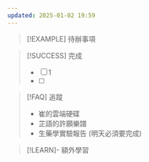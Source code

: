 ```yaml
---
updated: 2025-01-02 19:59
---
```

> [!EXAMPLE] 待辦事項
>

> [!SUCCESS] 完成
>- [ ] 1
>- [ ] 

> [!FAQ] 追蹤
> - 崔的雲端硬碟
> - 芷語的許願樂譜
> - 生藥學實驗報告 (明天必須要完成)

> [!LEARN]- 額外學習
